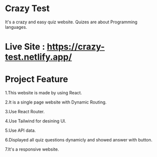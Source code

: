 # Crazy Test
It's a crazy and easy quiz website. Quizes are about Programming languages.

# Live Site : https://crazy-test.netlify.app/

# Project Feature
1.This website is made by using React.

2.It is a single page website with Dynamic Routing.

3.Use React Router.

4.Use Tailwind for desining UI.

5.Use API data.

6.Displayed all quiz questions dynamicly and showed answer with button.

7.It's a responsive website.
